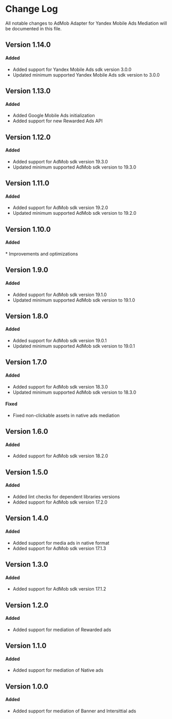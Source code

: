 # Change Log
All notable changes to AdMob Adapter for Yandex Mobile Ads Mediation will be documented in this file.

## Version 1.14.0

#### Added
* Added support for Yandex Mobile Ads sdk version 3.0.0
* Updated minimum supported Yandex Mobile Ads sdk version to 3.0.0

## Version 1.13.0

#### Added
* Added Google Mobile Ads initialization
* Added support for new Rewarded Ads API

## Version 1.12.0

#### Added
* Added support for AdMob sdk version 19.3.0
* Updated minimum supported AdMob sdk version to 19.3.0

## Version 1.11.0

#### Added
* Added support for AdMob sdk version 19.2.0
* Updated minimum supported AdMob sdk version to 19.2.0

## Version 1.10.0

#### Added
* Improvements and optimizations

## Version 1.9.0

#### Added
* Added support for AdMob sdk version 19.1.0
* Updated minimum supported AdMob sdk version to 19.1.0

## Version 1.8.0

#### Added
* Added support for AdMob sdk version 19.0.1
* Updated minimum supported AdMob sdk version to 19.0.1

## Version 1.7.0

#### Added
* Added support for AdMob sdk version 18.3.0
* Updated minimum supported AdMob sdk version to 18.3.0

#### Fixed
* Fixed non-clickable assets in native ads mediation

## Version 1.6.0

#### Added
* Added support for AdMob sdk version 18.2.0

## Version 1.5.0

#### Added
* Added lint checks for dependent libraries versions
* Added support for AdMob sdk version 17.2.0

## Version 1.4.0

#### Added
* Added support for media ads in native format
* Added support for AdMob sdk version 17.1.3

## Version 1.3.0

#### Added
* Added support for AdMob sdk version 17.1.2

## Version 1.2.0

#### Added
* Added support for mediation of Rewarded ads

## Version 1.1.0

#### Added
* Added support for mediation of Native ads

## Version 1.0.0

#### Added
* Added support for mediation of Banner and Intersittial ads 
